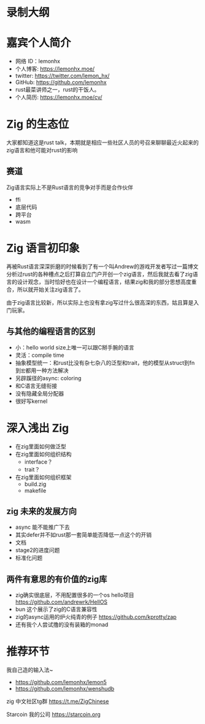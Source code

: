 # 录制大纲

# 嘉宾个人简介
  - 网络 ID：lemonhx
  - 个人博客: https://lemonhx.moe/
  - twitter: https://twitter.com/lemon_hx/
  - GitHub: https://github.com/lemonhx
  - rust最菜讲师之一，rust的干饭人。
  - 个人简历: https://lemonhx.moe/cv/

# Zig 的生态位
大家都知道这是rust talk，本期就是相应一些社区人员的号召来聊聊最近火起来的zig语言和他可能对rust的影响

## 赛道
Zig语言实际上不是Rust语言的竞争对手而是合作伙伴

- ffi
- 底层代码
- 跨平台
- wasm


# Zig 语言初印象
再被Rust语言深深折磨的时候看到了有一个叫Andrew的游戏开发者写过一篇博文分析过rust的各种槽点之后打算自立门户开创一个zig语言，然后我就去看了zig语言的设计观念，当时恰好也在设计一个编程语言，结果zig和我的部分思想高度重合，所以就开始关注zig语言了。

由于zig语言比较新，所以实际上也没有拿zig写过什么很高深的东西，姑且算是入门玩家。

## 与其他的编程语言的区别

- 小：hello world size上唯一可以跟C掰手腕的语言
- 灵活：compile time
- 抽象模型统一：和rust比没有杂七杂八的泛型和trait，他的模型从struct到fn到`宏`都用一种方法解决
- 另辟蹊径的async: coloring
- 和C语言无缝衔接
- 没有隐藏全局分配器
- 很好写kernel

# 深入浅出 Zig

- 在zig里面如何做泛型
- 在zig里面如何组织结构
  - interface？
  - trait？
- 在zig里面如何组织框架
  - build.zig
  - makefile

## zig 未来的发展方向

- async 能不能推广下去
- 其实defer并不如rust那一套简单能否降低一点这个的开销
- 文档
- stage2的进度问题
- 标准化问题

## 两件有意思的有价值的zig库
- zig确实很底层，不用配置很多的一个os hello项目 https://github.com/andrewrk/HellOS
- bun 这个展示了zig的C语言兼容性
- zig的async运用的炉火纯青的例子 https://github.com/kprotty/zap
- 还有我个人尝试撸的没有装箱的monad

# 推荐环节

我自己造的输入法~ 
- https://github.com/lemonhx/lemon5
- https://github.com/lemonhx/wenshudb

zig 中文社区tg群 https://t.me/ZigChinese

Starcoin 我的公司 https://starcoin.org